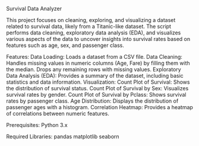 Survival Data Analyzer

This project focuses on cleaning, exploring, and visualizing a dataset related to survival data, likely from a Titanic-like dataset. The script performs data cleaning, exploratory data analysis (EDA), and visualizes various aspects of the data to uncover insights into survival rates based on features such as age, sex, and passenger class.

Features:
Data Loading: Loads a dataset from a CSV file.
Data Cleaning:
Handles missing values in numeric columns (Age, Fare) by filling them with the median.
Drops any remaining rows with missing values.
Exploratory Data Analysis (EDA):
Provides a summary of the dataset, including basic statistics and data information.
Visualization:
Count Plot of Survival: Shows the distribution of survival status.
Count Plot of Survival by Sex: Visualizes survival rates by gender.
Count Plot of Survival by Pclass: Shows survival rates by passenger class.
Age Distribution: Displays the distribution of passenger ages with a histogram.
Correlation Heatmap: Provides a heatmap of correlations between numeric features.


Prerequisites:
Python 3.x

Required Libraries:
pandas
matplotlib
seaborn
